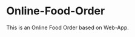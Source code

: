 # Online-Food-Order

This is an Online Food Order based on Web-App.








































































































